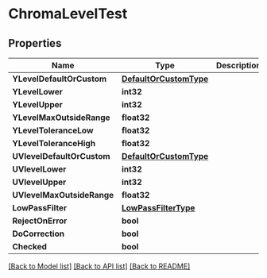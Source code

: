 # ChromaLevelTest

## Properties

Name | Type | Description | Notes
------------ | ------------- | ------------- | -------------
**YLevelDefaultOrCustom** | [**DefaultOrCustomType**](default_or_custom_type.md) |  | [optional] 
**YLevelLower** | **int32** |  | [optional] 
**YLevelUpper** | **int32** |  | [optional] 
**YLevelMaxOutsideRange** | **float32** |  | [optional] 
**YLevelToleranceLow** | **float32** |  | [optional] 
**YLevelToleranceHigh** | **float32** |  | [optional] 
**UVlevelDefaultOrCustom** | [**DefaultOrCustomType**](default_or_custom_type.md) |  | [optional] 
**UVlevelLower** | **int32** |  | [optional] 
**UVlevelUpper** | **int32** |  | [optional] 
**UVlevelMaxOutsideRange** | **float32** |  | [optional] 
**LowPassFilter** | [**LowPassFilterType**](low_pass_filter_type.md) |  | [optional] 
**RejectOnError** | **bool** |  | [optional] 
**DoCorrection** | **bool** |  | [optional] 
**Checked** | **bool** |  | [optional] 

[[Back to Model list]](../README.md#documentation-for-models) [[Back to API list]](../README.md#documentation-for-api-endpoints) [[Back to README]](../README.md)


